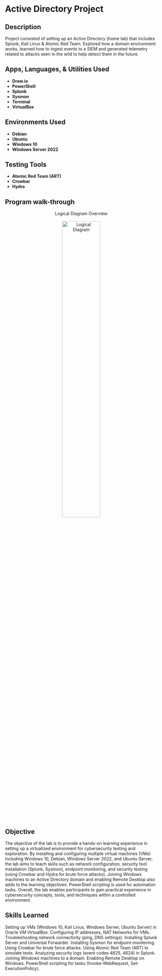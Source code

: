 <h1>Active Directory Project</h1>


<h2>Description</h2>
Project consisted of setting up an Active Directory (home lab) that includes Splunk, Kali Linux & Atomic Red Team. Explored how a domain environment works, learned how to ingest events to a SIEM and generated telemetry related to attacks seen in the wild to help detect them in the future.
<br />


<h2>Apps, Languages, & Utilities Used</h2>

- <b>Draw.io</b>
- <b>PowerShell</b>
- <b>Splunk</b>
- <b>Sysmon</b>
- <b>Terminal</b>
- <b>VirtualBox</b>

<h2>Environments Used </h2>

- <b>Debian</b>
- <b>Ubuntu</b> 
- <b>Windows 10</b>
- <b>Windows Server 2022</b>

<h2>Testing Tools </h2>

- <b>Atomic Red Team (ART)</b> 
- <b>Crowbar</b>
- <b>Hydra</b> 


<h2>Program walk-through</h2>
<p align="center">
Logical Diagram Overview </br>
</br>
<img src="https://i.imgur.com/ClzXIvc.png" height="50%" width="50%" alt="Logical Diagram"/>
<br />
<br />

<h2>Objective</h2>
The objective of the lab is to provide a hands-on learning experience in setting up a virtualized environment for cybersecurity testing and exploration. By installing and configuring multiple virtual machines (VMs) including Windows 10, Debian, Windows Server 2022, and Ubuntu Server, the lab aims to teach skills such as network configuration, security tool installation (Splunk, Sysmon), endpoint monitoring, and security testing (using Crowbar and Hydra for brute force attacks). Joining Windows machines to an Active Directory domain and enabling Remote Desktop also adds to the learning objectives. PowerShell scripting is used for automation tasks. Overall, the lab enables participants to gain practical experience in cybersecurity concepts, tools, and techniques within a controlled environment.

<h2>Skills Learned</h2>
Setting up VMs (Windows 10, Kali Linux, Windows Server, Ubuntu Server) in Oracle VM VirtualBox.
Configuring IP addresses, NAT Networks for VMs.
Troubleshooting network connectivity (ping, DNS settings).
Installing Splunk Server and Universal Forwarder.
Installing Sysmon for endpoint monitoring.
Using Crowbar for brute force attacks.
Using Atomic Red Team (ART) to simulate tests.
Analyzing security logs (event codes 4625, 4624) in Splunk.
Joining Windows machines to a domain.
Enabling Remote Desktop on Windows.
PowerShell scripting for tasks (Invoke-WebRequest, Set-ExecutionPolicy).
<!--
 ```diff
- text in red
+ text in green
! text in orange
# text in gray
@@ text in purple (and bold)@@
```
--!>
